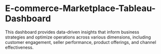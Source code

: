 # E-commerce-Marketplace-Tableau-Dashboard
This dashboard provides data-driven insights that inform business strategies and optimize operations across various dimensions, including customer engagement, seller performance, product offerings, and channel effectiveness.
